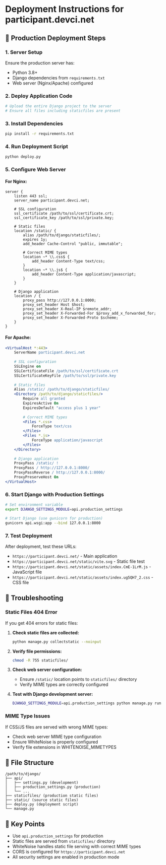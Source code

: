 # Deployment Instructions for participant.devci.net

## 🚀 Production Deployment Steps

### 1. Server Setup
Ensure the production server has:
- Python 3.8+
- Django dependencies from `requirements.txt`
- Web server (Nginx/Apache) configured

### 2. Deploy Application Code
```bash
# Upload the entire Django project to the server
# Ensure all files including staticfiles are present
```

### 3. Install Dependencies
```bash
pip install -r requirements.txt
```

### 4. Run Deployment Script
```bash
python deploy.py
```

### 5. Configure Web Server

#### For Nginx:
```nginx
server {
    listen 443 ssl;
    server_name participant.devci.net;
    
    # SSL configuration
    ssl_certificate /path/to/ssl/certificate.crt;
    ssl_certificate_key /path/to/ssl/private.key;
    
    # Static files
    location /static/ {
        alias /path/to/django/staticfiles/;
        expires 1y;
        add_header Cache-Control "public, immutable";
        
        # Correct MIME types
        location ~* \\.css$ {
            add_header Content-Type text/css;
        }
        location ~* \\.js$ {
            add_header Content-Type application/javascript;
        }
    }
    
    # Django application
    location / {
        proxy_pass http://127.0.0.1:8000;
        proxy_set_header Host $host;
        proxy_set_header X-Real-IP $remote_addr;
        proxy_set_header X-Forwarded-For $proxy_add_x_forwarded_for;
        proxy_set_header X-Forwarded-Proto $scheme;
    }
}
```

#### For Apache:
```apache
<VirtualHost *:443>
    ServerName participant.devci.net
    
    # SSL configuration
    SSLEngine on
    SSLCertificateFile /path/to/ssl/certificate.crt
    SSLCertificateKeyFile /path/to/ssl/private.key
    
    # Static files
    Alias /static/ /path/to/django/staticfiles/
    <Directory /path/to/django/staticfiles/>
        Require all granted
        ExpiresActive On
        ExpiresDefault "access plus 1 year"
        
        # Correct MIME types
        <Files *.css>
            ForceType text/css
        </Files>
        <Files *.js>
            ForceType application/javascript
        </Files>
    </Directory>
    
    # Django application
    ProxyPass /static/ !
    ProxyPass / http://127.0.0.1:8000/
    ProxyPassReverse / http://127.0.0.1:8000/
    ProxyPreserveHost On
</VirtualHost>
```

### 6. Start Django with Production Settings
```bash
# Set environment variable
export DJANGO_SETTINGS_MODULE=api.production_settings

# Start Django (use gunicorn for production)
gunicorn api.wsgi:app --bind 127.0.0.1:8000
```

### 7. Test Deployment
After deployment, test these URLs:
- `https://participant.devci.net/` - Main application
- `https://participant.devci.net/static/vite.svg` - Static file test
- `https://participant.devci.net/static/assets/index.CmE-1LrM.js` - JavaScript file
- `https://participant.devci.net/static/assets/index.ug5QH7_2.css` - CSS file

## 🔧 Troubleshooting

### Static Files 404 Error
If you get 404 errors for static files:

1. **Check static files are collected:**
   ```bash
   python manage.py collectstatic --noinput
   ```

2. **Verify file permissions:**
   ```bash
   chmod -R 755 staticfiles/
   ```

3. **Check web server configuration:**
   - Ensure `/static/` location points to `staticfiles/` directory
   - Verify MIME types are correctly configured

4. **Test with Django development server:**
   ```bash
   DJANGO_SETTINGS_MODULE=api.production_settings python manage.py runserver
   ```

### MIME Type Issues
If CSS/JS files are served with wrong MIME types:
- Check web server MIME type configuration
- Ensure WhiteNoise is properly configured
- Verify file extensions in WHITENOISE_MIMETYPES

## 📁 File Structure
```
/path/to/django/
├── api/
│   ├── settings.py (development)
│   ├── production_settings.py (production)
│   └── ...
├── staticfiles/ (production static files)
├── static/ (source static files)
├── deploy.py (deployment script)
└── manage.py
```

## 🎯 Key Points
- Use `api.production_settings` for production
- Static files are served from `staticfiles/` directory
- WhiteNoise handles static file serving with correct MIME types
- CORS is configured for `https://participant.devci.net`
- All security settings are enabled in production mode